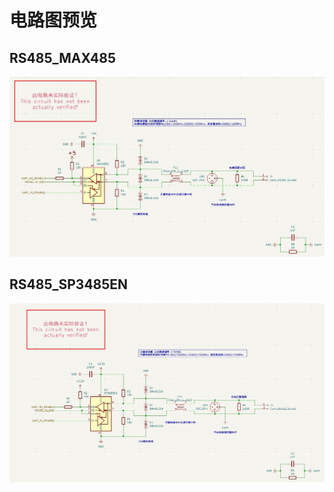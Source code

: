 # 电路图预览

## RS485_MAX485

![image](https://raw.githubusercontent.com/darwinstudio/ClassicCircuitSchematicProject/main/image/RS485_MAX485.png)

## RS485_SP3485EN

![image](https://raw.githubusercontent.com/darwinstudio/ClassicCircuitSchematicProject/main/image/RS485_SP3485EN.png)


